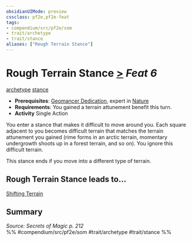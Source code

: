 ```yaml
---
obsidianUIMode: preview
cssclass: pf2e,pf2e-feat
tags:
- compendium/src/pf2e/som
- trait/archetype
- trait/stance
aliases: ["Rough Terrain Stance"]
---
```

# Rough Terrain Stance  [>](/rules/core-rulebook/chapter-9-playing-the-game.md#Actions "Single Action") *Feat 6*  
[archetype](/rules/traits/archetype.md)  [stance](/rules/traits/stance.md)  

- **Prerequisites**: [Geomancer Dedication](/compendium/feats/geomancer-dedication-som.md), expert in [Nature](/compendium/skills.md#Nature)
- **Requirements**: You gained a terrain attunement benefit this turn.
- **Activity** Single Action

You enter a stance that makes it difficult to move around you. Each square adjacent to you becomes difficult terrain that matches the terrain attunement you gained (rime forms in an arctic terrain, momentary undergrowth shoots up in a forest terrain, and so on). You ignore this difficult terrain.

This stance ends if you move into a different type of terrain.

## Rough Terrain Stance leads to...

[Shifting Terrain](/compendium/feats/shifting-terrain-som.md)

## Summary

*Source: Secrets of Magic p. 212*  
%% #compendium/src/pf2e/som #trait/archetype #trait/stance %%